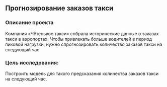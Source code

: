 ## Прогнозирование заказов такси

### Описание проекта
Компания «Чётенькое такси» собрала исторические данные о заказах такси в аэропортах. Чтобы привлекать больше водителей в период пиковой нагрузки, нужно спрогнозировать количество заказов такси на следующий час. 

### Цель исследования:
Построить модель для такого предсказания количества заказов такси на следующий час.
